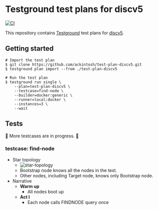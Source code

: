 # Testground test plans for discv5

[![CI](https://github.com/ackintosh/test-plan-discv5/actions/workflows/ci.yml/badge.svg)](https://github.com/ackintosh/test-plan-discv5/actions/workflows/ci.yml)

This repository contains [Testground](https://github.com/testground/testground) test plans for [discv5](https://github.com/sigp/discv5).

## Getting started

```shell
# Import the test plan
$ git clone https://github.com/ackintosh/test-plan-discv5.git
$ testground plan import --from ./test-plan-discv5

# Run the test plan
$ testground run single \
    --plan=test-plan-discv5 \
    --testcase=find-node \
    --builder=docker:generic \
    --runner=local:docker \
    --instances=3 \
    --wait
```

## Tests

:construction_worker: More testcases are in progress. :construction_worker:

### testcase: find-node

- Star topology
  - ![star-topology](https://raw.githubusercontent.com/ackintosh/test-plan-discv5/cb6ef043146c8de0a3c6967d9c423a8613aa132d/diagrams/find_nodes-star_topology.png)
  - Bootstrap node knows all the nodes in the test.
  - Other nodes, including Target node, knows only Bootstrap node.
- Narrative
  - **Warm up**
    - All nodes boot up
  - **Act I**
    - Each node calls FINDNODE query once

